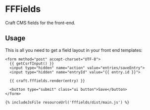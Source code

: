 # FFFields
Craft CMS fields for the front-end.


## Usage

This is all you need to get a field layout in your front end templates:

```twig
<form method="post" accept-charset="UTF-8">
  {{ getCsrfInput() }}
  <input type="hidden" name="action" value="entries/saveEntry">
  <input type="hidden" name="entryId" value="{{ entry.id }}">
  
  {{ craft.fffields.render(entry) }}
  
  <button type="submit" class="ui button">Save</button>
</form>

{% includeJsFile resourceUrl('fffields/dist/main.js') %}
```